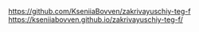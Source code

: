 https://github.com/KseniiaBovven/zakrivayuschiy-teg-f
https://kseniiabovven.github.io/zakrivayuschiy-teg-f/